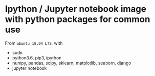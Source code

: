# Ipython / Jupyter notebook image with python packages for common use

From `ubuntu 18.04 LTS`, with
- sudo
- python3.6, pip3, ipython
- numpy, pandas, scipy, sklearn, matplotlib, seaborn, django
- jupyter notebook

